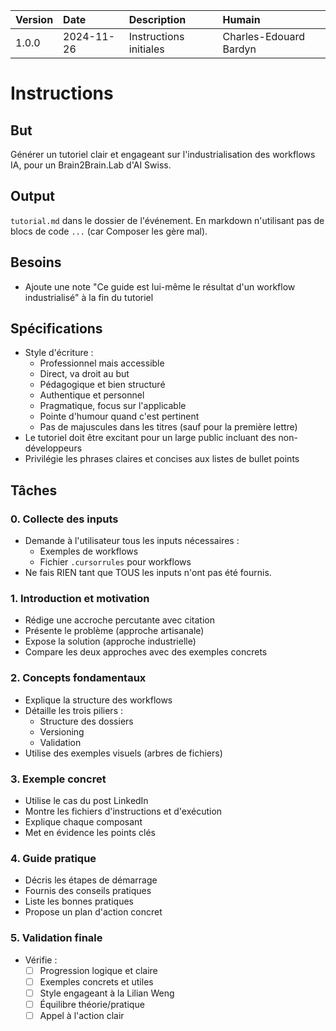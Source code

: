 | Version | Date | Description | Humain |
| :- | :- | :- | :- |
| 1.0.0 | 2024-11-26 | Instructions initiales | Charles-Edouard Bardyn |

# Instructions

## But

Générer un tutoriel clair et engageant sur l'industrialisation des workflows IA, pour un Brain2Brain.Lab d'AI Swiss.

## Output

`tutorial.md` dans le dossier de l'événement. En markdown n'utilisant pas de blocs de code ```...``` (car Composer les gère mal).

## Besoins

- Ajoute une note "Ce guide est lui-même le résultat d'un workflow industrialisé" à la fin du tutoriel

## Spécifications

- Style d'écriture :
  * Professionnel mais accessible
  * Direct, va droit au but
  * Pédagogique et bien structuré
  * Authentique et personnel
  * Pragmatique, focus sur l'applicable
  * Pointe d'humour quand c'est pertinent
  * Pas de majuscules dans les titres (sauf pour la première lettre)
- Le tutoriel doit être excitant pour un large public incluant des non-développeurs
- Privilégie les phrases claires et concises aux listes de bullet points

## Tâches

### 0. Collecte des inputs
- Demande à l'utilisateur tous les inputs nécessaires :
  * Exemples de workflows
  * Fichier `.cursorrules` pour workflows
- Ne fais RIEN tant que TOUS les inputs n'ont pas été fournis.

### 1. Introduction et motivation
- Rédige une accroche percutante avec citation
- Présente le problème (approche artisanale)
- Expose la solution (approche industrielle)
- Compare les deux approches avec des exemples concrets

### 2. Concepts fondamentaux
- Explique la structure des workflows
- Détaille les trois piliers :
  * Structure des dossiers
  * Versioning
  * Validation
- Utilise des exemples visuels (arbres de fichiers)

### 3. Exemple concret
- Utilise le cas du post LinkedIn
- Montre les fichiers d'instructions et d'exécution
- Explique chaque composant
- Met en évidence les points clés

### 4. Guide pratique
- Décris les étapes de démarrage
- Fournis des conseils pratiques
- Liste les bonnes pratiques
- Propose un plan d'action concret

### 5. Validation finale
- Vérifie :
  * [ ] Progression logique et claire
  * [ ] Exemples concrets et utiles
  * [ ] Style engageant à la Lilian Weng
  * [ ] Équilibre théorie/pratique
  * [ ] Appel à l'action clair